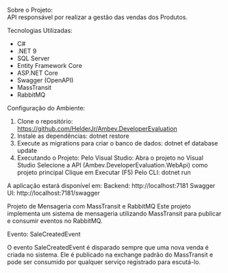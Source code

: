 Sobre o Projeto:  
API responsável por realizar a gestão das vendas dos Produtos.

Tecnologias Utilizadas:

- C#
- .NET 9
- SQL Server
- Entity Framework Core
- ASP.NET Core
- Swagger (OpenAPI)
- MassTransit
- RabbitMQ

Configuração do Ambiente:

1. Clone o repositório: https://github.com/HelderJr/Ambev.DeveloperEvaluation
2. Instale as dependências: dotnet restore
3. Execute as migrations para criar o banco de dados: dotnet ef database update
4. Executando o Projeto:
     Pelo Visual Studio:
     Abra o projeto no Visual Studio
     Selecione a API (Ambev.DeveloperEvaluation.WebApi) como projeto principal
     Clique em Executar (F5)
     Pelo CLI: dotnet run

A aplicação estará disponível em:
  Backend: http://localhost:7181
  Swagger UI: http://localhost:7181/swagger

Projeto de Mensageria com MassTransit e RabbitMQ
Este projeto implementa um sistema de mensageria utilizando MassTransit para publicar e consumir eventos no RabbitMQ.

Evento: SaleCreatedEvent

O evento SaleCreatedEvent é disparado sempre que uma nova venda é criada no sistema. Ele é publicado na exchange padrão do MassTransit e pode ser consumido por qualquer serviço registrado para escutá-lo.

     
